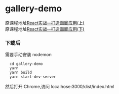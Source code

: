 # gallery-demo

原课程地址[React实战--打造画廊应用(上)](http://www.imooc.com/learn/507) <br/>
原课程地址[React实战--打造画廊应用(下)](http://www.imooc.com/learn/652) <br/>

### 下载后
  需要手动安装 nodemon
```
  cd gallery-demo
  yarn
  yarn build
  yarn start-dev-server
```
  然后打开 Chrome,访问 localhose:3000/dist/index.html
